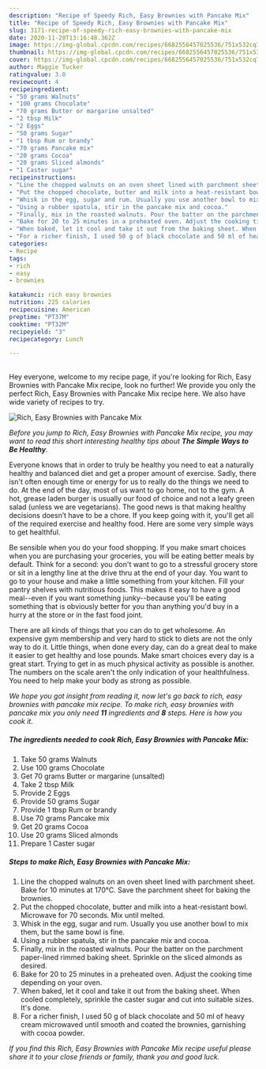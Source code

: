 ```yaml
---
description: "Recipe of Speedy Rich, Easy Brownies with Pancake Mix"
title: "Recipe of Speedy Rich, Easy Brownies with Pancake Mix"
slug: 3171-recipe-of-speedy-rich-easy-brownies-with-pancake-mix
date: 2020-11-20T13:16:48.362Z
image: https://img-global.cpcdn.com/recipes/6682556457025536/751x532cq70/rich-easy-brownies-with-pancake-mix-recipe-main-photo.jpg
thumbnail: https://img-global.cpcdn.com/recipes/6682556457025536/751x532cq70/rich-easy-brownies-with-pancake-mix-recipe-main-photo.jpg
cover: https://img-global.cpcdn.com/recipes/6682556457025536/751x532cq70/rich-easy-brownies-with-pancake-mix-recipe-main-photo.jpg
author: Maggie Tucker
ratingvalue: 3.8
reviewcount: 4
recipeingredient:
- "50 grams Walnuts"
- "100 grams Chocolate"
- "70 grams Butter or margarine unsalted"
- "2 tbsp Milk"
- "2 Eggs"
- "50 grams Sugar"
- "1 tbsp Rum or brandy"
- "70 grams Pancake mix"
- "20 grams Cocoa"
- "20 grams Sliced almonds"
- "1 Caster sugar"
recipeinstructions:
- "Line the chopped walnuts on an oven sheet lined with parchment sheet. Bake for 10 minutes at 170°C. Save the parchment sheet for baking the brownies."
- "Put the chopped chocolate, butter and milk into a heat-resistant bowl. Microwave for 70 seconds. Mix until melted."
- "Whisk in the egg, sugar and rum. Usually you use another bowl to mix them, but the same bowl is fine."
- "Using a rubber spatula, stir in the pancake mix and cocoa."
- "Finally, mix in the roasted walnuts. Pour the batter on the parchment paper-lined rimmed baking sheet.  Sprinkle on the sliced almonds as desired."
- "Bake for 20 to 25 minutes in a preheated oven. Adjust the cooking time depending on your oven."
- "When baked, let it cool and take it out from the baking sheet. When cooled completely, sprinkle the caster sugar and cut into suitable sizes. It&#39;s done."
- "For a richer finish, I used 50 g of black chocolate and 50 ml of heavy cream microwaved until smooth and coated the brownies, garnishing with cocoa powder."
categories:
- Recipe
tags:
- rich
- easy
- brownies

katakunci: rich easy brownies 
nutrition: 225 calories
recipecuisine: American
preptime: "PT37M"
cooktime: "PT32M"
recipeyield: "3"
recipecategory: Lunch

---
```

<br>
Hey everyone, welcome to my recipe page, if you're looking for Rich, Easy Brownies with Pancake Mix recipe, look no further! We provide you only the perfect Rich, Easy Brownies with Pancake Mix recipe here. We also have wide variety of recipes to try.
<br>


![Rich, Easy Brownies with Pancake Mix](https://img-global.cpcdn.com/recipes/6682556457025536/751x532cq70/rich-easy-brownies-with-pancake-mix-recipe-main-photo.jpg)

<i>Before you jump to Rich, Easy Brownies with Pancake Mix recipe, you may want to read this short interesting healthy tips about <strong>The Simple Ways to Be Healthy</strong>.</i>

Everyone knows that in order to truly be healthy you need to eat a naturally healthy and balanced diet and get a proper amount of exercise. Sadly, there isn't often enough time or energy for us to really do the things we need to do. At the end of the day, most of us want to go home, not to the gym. A hot, grease laden burger is usually our food of choice and not a leafy green salad (unless we are vegetarians). The good news is that making healthy decisions doesn’t have to be a chore. If you keep going with it, you'll get all of the required exercise and healthy food. Here are some very simple ways to get healthful.

Be sensible when you do your food shopping. If you make smart choices when you are purchasing your groceries, you will be eating better meals by default. Think for a second: you don't want to go to a stressful grocery store or sit in a lengthy line at the drive thru at the end of your day. You want to go to your house and make a little something from your kitchen. Fill your pantry shelves with nutritious foods. This makes it easy to have a good meal--even if you want something junky--because you'll be eating something that is obviously better for you than anything you'd buy in a hurry at the store or in the fast food joint.

There are all kinds of things that you can do to get wholesome. An expensive gym membership and very hard to stick to diets are not the only way to do it. Little things, when done every day, can do a great deal to make it easier to get healthy and lose pounds. Make smart choices every day is a great start. Trying to get in as much physical activity as possible is another. The numbers on the scale aren't the only indication of your healthfulness. You need to help make your body as strong as possible. 


<i>We hope you got insight from reading it, now let's go back to rich, easy brownies with pancake mix recipe. To make rich, easy brownies with pancake mix you only need <strong>11</strong> ingredients and <strong>8</strong> steps. Here is how you cook it.
</i>

##### The ingredients needed to cook Rich, Easy Brownies with Pancake Mix:

1. Take 50 grams Walnuts
1. Use 100 grams Chocolate
1. Get 70 grams Butter or margarine (unsalted)
1. Take 2 tbsp Milk
1. Provide 2 Eggs
1. Provide 50 grams Sugar
1. Provide 1 tbsp Rum or brandy
1. Use 70 grams Pancake mix
1. Get 20 grams Cocoa
1. Use 20 grams Sliced almonds
1. Prepare 1 Caster sugar


##### Steps to make Rich, Easy Brownies with Pancake Mix:

1. Line the chopped walnuts on an oven sheet lined with parchment sheet. Bake for 10 minutes at 170°C. Save the parchment sheet for baking the brownies.
1. Put the chopped chocolate, butter and milk into a heat-resistant bowl. Microwave for 70 seconds. Mix until melted.
1. Whisk in the egg, sugar and rum. Usually you use another bowl to mix them, but the same bowl is fine.
1. Using a rubber spatula, stir in the pancake mix and cocoa.
1. Finally, mix in the roasted walnuts. Pour the batter on the parchment paper-lined rimmed baking sheet.  Sprinkle on the sliced almonds as desired.
1. Bake for 20 to 25 minutes in a preheated oven. Adjust the cooking time depending on your oven.
1. When baked, let it cool and take it out from the baking sheet. When cooled completely, sprinkle the caster sugar and cut into suitable sizes. It&#39;s done.
1. For a richer finish, I used 50 g of black chocolate and 50 ml of heavy cream microwaved until smooth and coated the brownies, garnishing with cocoa powder.


<i>If you find this Rich, Easy Brownies with Pancake Mix recipe useful please share it to your close friends or family, thank you and good luck.</i>
